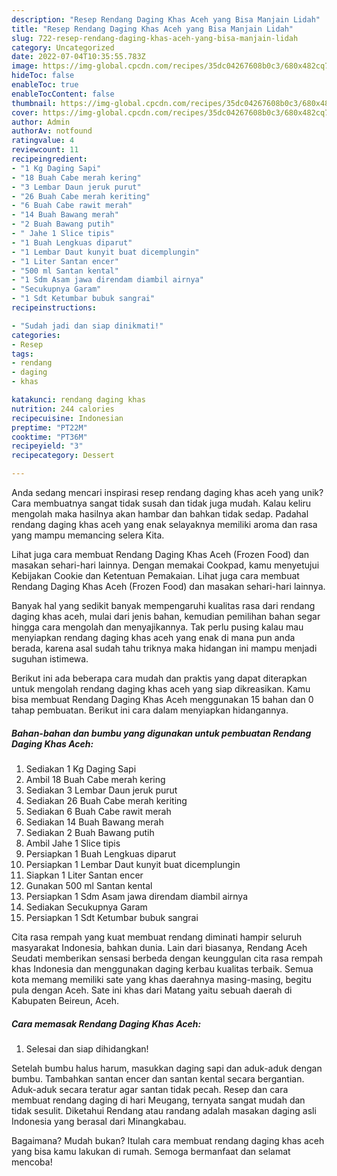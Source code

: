 ```yaml
---
description: "Resep Rendang Daging Khas Aceh yang Bisa Manjain Lidah"
title: "Resep Rendang Daging Khas Aceh yang Bisa Manjain Lidah"
slug: 722-resep-rendang-daging-khas-aceh-yang-bisa-manjain-lidah
category: Uncategorized
date: 2022-07-04T10:35:55.783Z
image: https://img-global.cpcdn.com/recipes/35dc04267608b0c3/680x482cq70/rendang-daging-khas-aceh-foto-resep-utama.jpg
hideToc: false
enableToc: true
enableTocContent: false
thumbnail: https://img-global.cpcdn.com/recipes/35dc04267608b0c3/680x482cq70/rendang-daging-khas-aceh-foto-resep-utama.jpg
cover: https://img-global.cpcdn.com/recipes/35dc04267608b0c3/680x482cq70/rendang-daging-khas-aceh-foto-resep-utama.jpg
author: Admin
authorAv: notfound
ratingvalue: 4
reviewcount: 11
recipeingredient:
- "1 Kg Daging Sapi"
- "18 Buah Cabe merah kering"
- "3 Lembar Daun jeruk purut"
- "26 Buah Cabe merah keriting"
- "6 Buah Cabe rawit merah"
- "14 Buah Bawang merah"
- "2 Buah Bawang putih"
- " Jahe 1 Slice tipis"
- "1 Buah Lengkuas diparut"
- "1 Lembar Daut kunyit buat dicemplungin"
- "1 Liter Santan encer"
- "500 ml Santan kental"
- "1 Sdm Asam jawa direndam diambil airnya"
- "Secukupnya Garam"
- "1 Sdt Ketumbar bubuk sangrai"
recipeinstructions:

- "Sudah jadi dan siap dinikmati!"
categories:
- Resep
tags:
- rendang
- daging
- khas

katakunci: rendang daging khas 
nutrition: 244 calories
recipecuisine: Indonesian
preptime: "PT22M"
cooktime: "PT36M"
recipeyield: "3"
recipecategory: Dessert

---
```





Anda sedang mencari inspirasi resep rendang daging khas aceh yang unik? Cara membuatnya sangat tidak susah dan tidak juga mudah. Kalau keliru mengolah maka hasilnya akan hambar dan bahkan tidak sedap. Padahal rendang daging khas aceh yang enak selayaknya memiliki aroma dan rasa yang mampu memancing selera Kita.





Lihat juga cara membuat Rendang Daging Khas Aceh (Frozen Food) dan masakan sehari-hari lainnya. Dengan memakai Cookpad, kamu menyetujui Kebijakan Cookie dan Ketentuan Pemakaian. Lihat juga cara membuat Rendang Daging Khas Aceh (Frozen Food) dan masakan sehari-hari lainnya.

Banyak hal yang sedikit banyak mempengaruhi kualitas rasa dari rendang daging khas aceh, mulai dari jenis bahan, kemudian pemilihan bahan segar hingga cara mengolah dan menyajikannya. Tak perlu pusing kalau mau menyiapkan rendang daging khas aceh yang enak di mana pun anda berada, karena asal sudah tahu triknya maka hidangan ini mampu menjadi suguhan istimewa.






Berikut ini ada beberapa cara mudah dan praktis yang dapat diterapkan untuk mengolah rendang daging khas aceh yang siap dikreasikan. Kamu bisa membuat Rendang Daging Khas Aceh menggunakan 15 bahan dan 0 tahap pembuatan. Berikut ini cara dalam menyiapkan hidangannya.

<!--inarticleads1-->

##### Bahan-bahan dan bumbu yang digunakan untuk pembuatan Rendang Daging Khas Aceh:

1. Sediakan 1 Kg Daging Sapi
1. Ambil 18 Buah Cabe merah kering
1. Sediakan 3 Lembar Daun jeruk purut
1. Sediakan 26 Buah Cabe merah keriting
1. Sediakan 6 Buah Cabe rawit merah
1. Sediakan 14 Buah Bawang merah
1. Sediakan 2 Buah Bawang putih
1. Ambil  Jahe 1 Slice tipis
1. Persiapkan 1 Buah Lengkuas diparut
1. Persiapkan 1 Lembar Daut kunyit buat dicemplungin
1. Siapkan 1 Liter Santan encer
1. Gunakan 500 ml Santan kental
1. Persiapkan 1 Sdm Asam jawa direndam diambil airnya
1. Sediakan Secukupnya Garam
1. Persiapkan 1 Sdt Ketumbar bubuk sangrai


Cita rasa rempah yang kuat membuat rendang diminati hampir seluruh masyarakat Indonesia, bahkan dunia. Lain dari biasanya, Rendang Aceh Seudati memberikan sensasi berbeda dengan keunggulan cita rasa rempah khas Indonesia dan menggunakan daging kerbau kualitas terbaik. Semua kota memang memiliki sate yang khas daerahnya masing-masing, begitu pula dengan Aceh. Sate ini khas dari Matang yaitu sebuah daerah di Kabupaten Beireun, Aceh. 

<!--inarticleads2-->

##### Cara memasak Rendang Daging Khas Aceh:


1. Selesai dan siap dihidangkan!

Setelah bumbu halus harum, masukkan daging sapi dan aduk-aduk dengan bumbu. Tambahkan santan encer dan santan kental secara bergantian. Aduk-aduk secara teratur agar santan tidak pecah. Resep dan cara membuat rendang daging di hari Meugang, ternyata sangat mudah dan tidak sesulit. Diketahui Rendang atau randang adalah masakan daging asli Indonesia yang berasal dari Minangkabau. 

Bagaimana? Mudah bukan? Itulah cara membuat rendang daging khas aceh yang bisa kamu lakukan di rumah. Semoga bermanfaat dan selamat mencoba!
